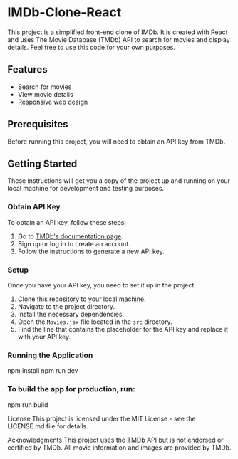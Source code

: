 # IMDb-Clone-React

This project is a simplified front-end clone of IMDb. It is created with React and uses The Movie Database (TMDb) API to search for movies and display details. Feel free to use this code for your own purposes.

## Features

- Search for movies
- View movie details
- Responsive web design

## Prerequisites

Before running this project, you will need to obtain an API key from TMDb.

## Getting Started

These instructions will get you a copy of the project up and running on your local machine for development and testing purposes.

### Obtain API Key

To obtain an API key, follow these steps:

1. Go to [TMDb's documentation page](https://developer.themoviedb.org/docs/getting-started).
2. Sign up or log in to create an account.
3. Follow the instructions to generate a new API key.

### Setup

Once you have your API key, you need to set it up in the project:

1. Clone this repository to your local machine.
2. Navigate to the project directory.
3. Install the necessary dependencies.
4. Open the `Movies.jsx` file located in the `src` directory.
5. Find the line that contains the placeholder for the API key and replace it with your API key.

### Running the Application
npm install
npm run dev

### To build the app for production, run:
npm run build

License
This project is licensed under the MIT License - see the LICENSE.md file for details.

Acknowledgments
This project uses the TMDb API but is not endorsed or certified by TMDb.
All movie information and images are provided by TMDb.

